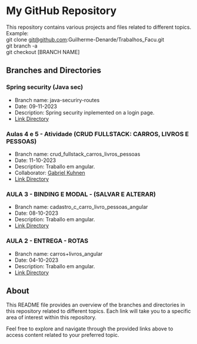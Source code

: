 # My GitHub Repository

This repository contains various projects and files related to different topics.\
Example:\
git clone git@github.com:Guilherme-Denarde/Trabalhos_Facu.git \
git branch -a\
git checkout [BRANCH NAME]

## Branches and Directories

### Spring security (Java sec)  
- Branch name: java-securiry-routes
- Date: 09-11-2023
- Description: Spring security inplemented on a login page.
- [Link Directory](https://github.com/Guilherme-Denarde/Trabalhos_Facu/tree/java-securiry-routes)

### Aulas 4 e 5 - Atividade (CRUD FULLSTACK: CARROS, LIVROS E PESSOAS)  
- Branch name: crud_fullstack_carros_livros_pessoas 
- Date: 11-10-2023
- Description: Traballo em angular.
- Collaborator: [Gabriel Kuhnen](https://github.com/Kript0n007)
- [Link Directory](https://github.com/Guilherme-Denarde/Trabalhos_Facu/tree/crud_fullstack_carros_livros_pessoas)

### AULA 3 - BINDING E MODAL - (SALVAR E ALTERAR) 
- Branch name: cadastro_c_carro_livro_pessoas_angular
- Date: 08-10-2023
- Description: Traballo em angular.
- [Link Directory](https://github.com/Guilherme-Denarde/Trabalhos_Facu/tree/cadastro_c_carro_livro_pessoas_angular)

### AULA 2 - ENTREGA - ROTAS  
- Branch name: carros+livros_angular
- Date: 04-10-2023
- Description: Traballo em angular.
- [Link Directory](https://github.com/Guilherme-Denarde/Trabalhos_Facu/tree/carros+livros_angular)
  
## About

This README file provides an overview of the branches and directories in this repository related to different topics. Each link will take you to a specific area of interest within this repository.

Feel free to explore and navigate through the provided links above to access content related to your preferred topic.
